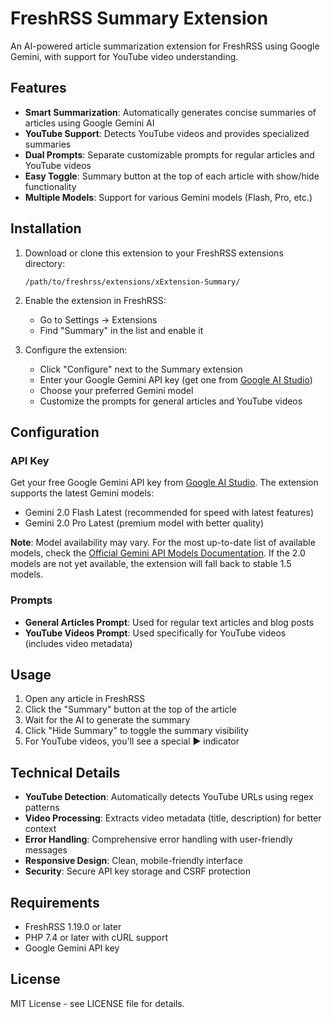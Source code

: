 # FreshRSS Summary Extension

An AI-powered article summarization extension for FreshRSS using Google Gemini, with support for YouTube video understanding.

## Features

- **Smart Summarization**: Automatically generates concise summaries of articles using Google Gemini AI
- **YouTube Support**: Detects YouTube videos and provides specialized summaries 
- **Dual Prompts**: Separate customizable prompts for regular articles and YouTube videos
- **Easy Toggle**: Summary button at the top of each article with show/hide functionality
- **Multiple Models**: Support for various Gemini models (Flash, Pro, etc.)

## Installation

1. Download or clone this extension to your FreshRSS extensions directory:
   ```
   /path/to/freshrss/extensions/xExtension-Summary/
   ```

2. Enable the extension in FreshRSS:
   - Go to Settings → Extensions
   - Find "Summary" in the list and enable it

3. Configure the extension:
   - Click "Configure" next to the Summary extension
   - Enter your Google Gemini API key (get one from [Google AI Studio](https://ai.google.dev/))
   - Choose your preferred Gemini model
   - Customize the prompts for general articles and YouTube videos

## Configuration

### API Key
Get your free Google Gemini API key from [Google AI Studio](https://ai.google.dev/). The extension supports the latest Gemini models:
- Gemini 2.0 Flash Latest (recommended for speed with latest features)
- Gemini 2.0 Pro Latest (premium model with better quality)

**Note**: Model availability may vary. For the most up-to-date list of available models, check the [Official Gemini API Models Documentation](https://ai.google.dev/gemini-api/docs/models/gemini). If the 2.0 models are not yet available, the extension will fall back to stable 1.5 models.

### Prompts
- **General Articles Prompt**: Used for regular text articles and blog posts
- **YouTube Videos Prompt**: Used specifically for YouTube videos (includes video metadata)

## Usage

1. Open any article in FreshRSS
2. Click the "Summary" button at the top of the article
3. Wait for the AI to generate the summary
4. Click "Hide Summary" to toggle the summary visibility
5. For YouTube videos, you'll see a special ▶ indicator

## Technical Details

- **YouTube Detection**: Automatically detects YouTube URLs using regex patterns
- **Video Processing**: Extracts video metadata (title, description) for better context
- **Error Handling**: Comprehensive error handling with user-friendly messages
- **Responsive Design**: Clean, mobile-friendly interface
- **Security**: Secure API key storage and CSRF protection

## Requirements

- FreshRSS 1.19.0 or later
- PHP 7.4 or later with cURL support
- Google Gemini API key

## License

MIT License - see LICENSE file for details.
